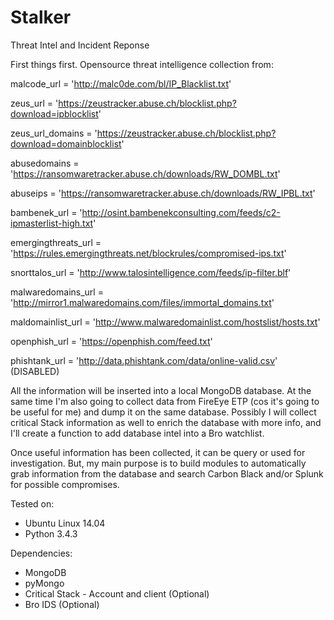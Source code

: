 # Stalker
Threat Intel and Incident Reponse

First things first.
Opensource threat intelligence collection from:

malcode_url = 'http://malc0de.com/bl/IP_Blacklist.txt'

zeus_url = 'https://zeustracker.abuse.ch/blocklist.php?download=ipblocklist'

zeus_url_domains = 'https://zeustracker.abuse.ch/blocklist.php?download=domainblocklist'

abusedomains = 'https://ransomwaretracker.abuse.ch/downloads/RW_DOMBL.txt'

abuseips = 'https://ransomwaretracker.abuse.ch/downloads/RW_IPBL.txt'

bambenek_url = 'http://osint.bambenekconsulting.com/feeds/c2-ipmasterlist-high.txt'

emergingthreats_url = 'https://rules.emergingthreats.net/blockrules/compromised-ips.txt'

snorttalos_url = 'http://www.talosintelligence.com/feeds/ip-filter.blf'

malwaredomains_url = 'http://mirror1.malwaredomains.com/files/immortal_domains.txt'

maldomainlist_url = 'http://www.malwaredomainlist.com/hostslist/hosts.txt'

openphish_url = 'https://openphish.com/feed.txt'

phishtank_url = 'http://data.phishtank.com/data/online-valid.csv' (DISABLED)

All the information will be inserted into a local MongoDB database.
At the same time I'm also going to collect data from FireEye ETP (cos it's going to be useful for me) and dump it on the same database.
Possibly I will collect critical Stack information as well to enrich the database with more info, and I'll create a function to add database intel into a Bro watchlist. 

Once useful information has been collected, it can be query or used for investigation.
But, my main purpose is to build modules to automatically grab information from the database and search Carbon Black and/or Splunk for possible compromises.  


Tested on:
- Ubuntu Linux 14.04
- Python 3.4.3

Dependencies:
- MongoDB
- pyMongo
- Critical Stack - Account and client (Optional)
- Bro IDS (Optional)

